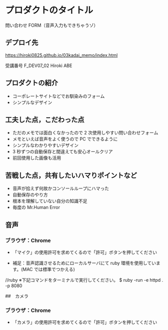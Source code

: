 # プロダクトのタイトル

問い合わせ FORM（音声入力もできちゃうゾ）

## デプロイ先

https://hiroki0825.github.io/03kadai_memo/index.html

受講番号 F_DEV07_02 Hiroki ABE

## プロダクトの紹介

- コーポレートサイトなどでお馴染みのフォーム
- シンプルなデザイン

## 工夫した点，こだわった点

- ただのメモでは面白くなかったので 2 次使用しやすい問い合わせフォーム
- メモといえば音声をよく使うので PC でできるように
- シンプルなわかりやすいデザイン
- 3 秒ずつの自動保存と間違えても安心オールクリア
- 前回使用した画像も活用

## 苦戦した点，共有したいハマりポイントなど

- 音声が拾えず何故かコンソールループにハマった
- 自動保存のやり方
- 根本を理解していない自分の知識不足
- 毎度の Mr.Human Error

## 音声

### ブラウザ：Chrome

- 「マイク」の使用許可を求めてくるので「許可」ボタンを押してください

- 補足：音声認識させるためにローカルサーバにて ruby 環境を使用しています。(MAC では標準でつかえる)

//ruby
※下記コマンドをターミナルで実行してください。
\$ ruby -run -e httpd . -p 8080

##　カメラ

### ブラウザ：Chrome

- 「カメラ」の使用許可を求めてくるので「許可」ボタンを押してください

